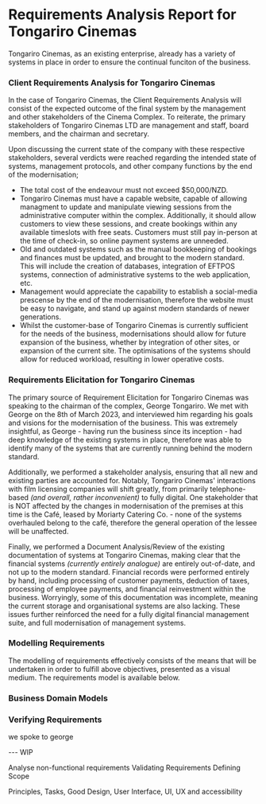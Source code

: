 # Requirements Analysis Report for Tongariro Cinemas

Tongariro Cinemas, as an existing enterprise, already has a variety of systems in place in order to ensure the continual funciton of the business.

### Client Requirements Analysis for Tongariro Cinemas

In the case of Tongariro Cinemas, the Client Requirements Analysis will consist of the expected outcome of the final system by the management and other stakeholders of the Cinema Complex. To reiterate, the primary stakeholders of Tongariro Cinemas LTD are management and staff, board members, and the chairman and secretary.

Upon discussing the current state of the company with these respective stakeholders, several verdicts were reached regarding the intended state of systems, management protocols, and other company functions by the end of the modernisation;

- The total cost of the endeavour must not exceed $50,000/NZD.
- Tongariro Cinemas must have a capable website, capable of allowing managment to update and manipulate viewing sessions from the administrative computer within the complex. Additionally, it should allow customers to view these sessions, and create bookings within any available timeslots with free seats. Customers must still pay in-person at the time of check-in, so online payment systems are unneeded.
- Old and outdated systems such as the manual bookkeeping of bookings and finances must be updated, and brought to the modern standard. This will include the creation of databases, integration of EFTPOS systems, connection of administrative systems to the web application, etc.
- Management would appreciate the capability to establish a social-media prescense by the end of the modernisation, therefore the website must be easy to navigate, and stand up against modern standards of newer generations.
- Whilst the customer-base of Tongariro Cinemas is currently sufficient for the needs of the business, modernisations should allow for future expansion of the business, whether by integration of other sites, or expansion of the current site. The optimisations of the systems should allow for reduced workload, resulting in lower operative costs.

### Requirements Elicitation for Tongariro Cinemas

The primary source of Requirement Elicitation for Tongariro Cinemas was speaking to the chairman of the complex, George Tongariro. We met with George on the 8th of March 2023, and interviewed him regarding his goals and visions for the modernisation of the business. This was extremely insightful, as George - having run the business since its inception - had deep knowledge of the existing systems in place, therefore was able to identify many of the systems that are currently running behind the modern standard.

Additionally, we performed a stakeholder analysis, ensuring that all new and existing parties are accounted for. Notably, Tongariro Cinemas' interactions with film licensing companies will shift greatly, from primarily telephone-based *(and overall, rather inconvenient)* to fully digital. One stakeholder that is NOT affected by the changes in modernisation of the premises at this time is the Café, leased by Moriarty Catering Co. - none of the systems overhauled belong to the café, therefore the general operation of the lessee will be unaffected.

Finally, we performed a Document Analysis/Review of the existing documentation of systems at Tongariro Cinemas, making clear that the financial systems *(currently entirely analogue)* are entirely out-of-date, and not up to the modern standard. Financial records were performed entirely by hand, including processing of customer payments, deduction of taxes, processing of employee payments, and financial reinvestment within the business. Worryingly, some of this documentation was incomplete, meaning the current storage and organisational systems are also lacking. These issues further reinforced the need for a fully digital financial management suite, and full modernisation of management systems.

### Modelling Requirements
The modelling of requirements effectively consists of the means that will be undertaken in order to fulfill above objectives, presented as a visual medium. The requirements model is available below.

### Business Domain Models

### Verifying Requirements
we spoke to george


--- WIP


Analyse non-functional requirements
Validating Requirements
Defining Scope


Principles, Tasks, Good Design, User Interface, UI, UX and accessibility

